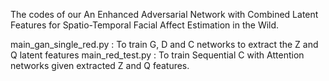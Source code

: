 The codes of our An Enhanced Adversarial Network with Combined Latent Features for Spatio-Temporal Facial Affect Estimation in the Wild.

main_gan_single_red.py : To train G, D and C networks to extract the Z and Q latent features
main_red_test.py : To train Sequential C with Attention networks given extracted Z and Q features. 

